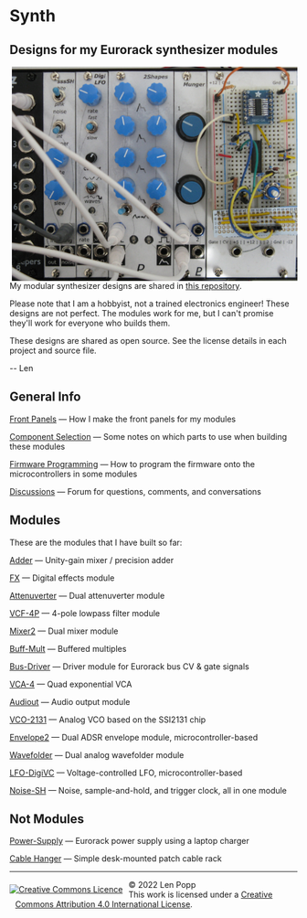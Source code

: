 # Synth

## Designs for my Eurorack synthesizer modules

<img src="https://raw.githubusercontent.com/Len42/Synth/main/docs/synth-photo.jpg" width=500px style="float:right">

My modular synthesizer designs are shared in [this repository](https://github.com/Len42/Synth).

Please note that I am a hobbyist, not a trained electronics engineer! These designs are not perfect. The modules work for me, but I can't promise they'll work for everyone who builds them.

These designs are shared as open source. See the license details in each project and source file.

-- Len

## General Info

[Front Panels](panels.html) &mdash; How I make the front panels for my modules

[Component Selection](part-selection.html) &mdash; Some notes on which parts to use when building these modules

[Firmware Programming](firmware-programming.html) &mdash; How to program the firmware onto the microcontrollers in some modules

[Discussions](https://github.com/Len42/Synth/discussions) &mdash; Forum for questions, comments, and conversations

## Modules

These are the modules that I have built so far:

[Adder](https://github.com/Len42/Synth/tree/main/modules/Adder) &mdash; Unity-gain mixer / precision adder

[FX](https://github.com/Len42/Synth/tree/main/modules/FX) &mdash; Digital effects module

[Attenuverter](https://github.com/Len42/Synth/tree/main/modules/Attenuverter) &mdash; Dual attenuverter module

[VCF-4P](https://github.com/Len42/Synth/tree/main/modules/VCF-4P) &mdash; 4-pole lowpass filter module

[Mixer2](https://github.com/Len42/Synth/tree/main/modules/Mixer2) &mdash; Dual mixer module

[Buff-Mult](https://github.com/Len42/Synth/tree/main/modules/Buff-Mult) &mdash; Buffered multiples

[Bus-Driver](https://github.com/Len42/Synth/tree/main/modules/Bus-Driver) &mdash; Driver module for Eurorack bus CV & gate signals

[VCA-4](https://github.com/Len42/Synth/tree/main/modules/VCA-4) &mdash; Quad exponential VCA

[Audiout](https://github.com/Len42/Synth/tree/main/modules/Audiout) &mdash; Audio output module

[VCO-2131](https://github.com/Len42/Synth/tree/main/modules/VCO-2131) &mdash; Analog VCO based on the SSI2131 chip

[Envelope2](https://github.com/Len42/Synth/tree/main/modules/Envelope2) &mdash; Dual ADSR envelope module, microcontroller-based

[Wavefolder](https://github.com/Len42/Synth/tree/main/modules/Wavefolder) &mdash; Dual analog wavefolder module

[LFO-DigiVC](https://github.com/Len42/Synth/tree/main/modules/LFO-DigiVC) &mdash; Voltage-controlled LFO, microcontroller-based

[Noise-SH](https://github.com/Len42/Synth/tree/main/modules/Noise-SH) &mdash; Noise, sample-and-hold, and trigger clock, all in one module

## Not Modules

[Power-Supply](https://github.com/Len42/Synth/tree/main/misc/Power-Supply) &mdash; Eurorack power supply using a laptop charger

[Cable Hanger](https://github.com/Len42/Synth/tree/main/misc/cable-hanger) &mdash; Simple desk-mounted patch cable rack

<hr /><div><div style="float:left; padding-right:10px;"><a rel="license" href="http://creativecommons.org/licenses/by/4.0/"><img alt="Creative Commons Licence" style="border-width:0; padding-top:8px;" src="https://i.creativecommons.org/l/by/4.0/88x31.png" /></a></div><div style="padding-left:10px;">© 2022 Len Popp<br />This work is licensed under a <a rel="license" href="http://creativecommons.org/licenses/by/4.0/">Creative Commons Attribution 4.0 International License</a>.</div></div>